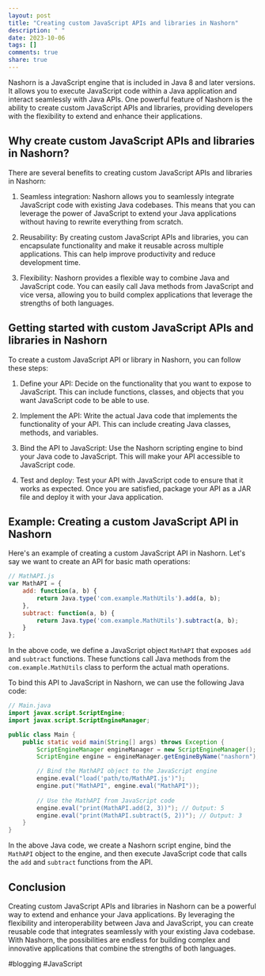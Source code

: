 ```yaml
---
layout: post
title: "Creating custom JavaScript APIs and libraries in Nashorn"
description: " "
date: 2023-10-06
tags: []
comments: true
share: true
---
```


Nashorn is a JavaScript engine that is included in Java 8 and later versions. It allows you to execute JavaScript code within a Java application and interact seamlessly with Java APIs. One powerful feature of Nashorn is the ability to create custom JavaScript APIs and libraries, providing developers with the flexibility to extend and enhance their applications.

## Why create custom JavaScript APIs and libraries in Nashorn?

There are several benefits to creating custom JavaScript APIs and libraries in Nashorn:

1. Seamless integration: Nashorn allows you to seamlessly integrate JavaScript code with existing Java codebases. This means that you can leverage the power of JavaScript to extend your Java applications without having to rewrite everything from scratch.

2. Reusability: By creating custom JavaScript APIs and libraries, you can encapsulate functionality and make it reusable across multiple applications. This can help improve productivity and reduce development time.

3. Flexibility: Nashorn provides a flexible way to combine Java and JavaScript code. You can easily call Java methods from JavaScript and vice versa, allowing you to build complex applications that leverage the strengths of both languages.

## Getting started with custom JavaScript APIs and libraries in Nashorn

To create a custom JavaScript API or library in Nashorn, you can follow these steps:

1. Define your API: Decide on the functionality that you want to expose to JavaScript. This can include functions, classes, and objects that you want JavaScript code to be able to use.

2. Implement the API: Write the actual Java code that implements the functionality of your API. This can include creating Java classes, methods, and variables.

3. Bind the API to JavaScript: Use the Nashorn scripting engine to bind your Java code to JavaScript. This will make your API accessible to JavaScript code.

4. Test and deploy: Test your API with JavaScript code to ensure that it works as expected. Once you are satisfied, package your API as a JAR file and deploy it with your Java application.

## Example: Creating a custom JavaScript API in Nashorn

Here's an example of creating a custom JavaScript API in Nashorn. Let's say we want to create an API for basic math operations:

```javascript
// MathAPI.js
var MathAPI = {
    add: function(a, b) {
        return Java.type('com.example.MathUtils').add(a, b);
    },
    subtract: function(a, b) {
        return Java.type('com.example.MathUtils').subtract(a, b);
    }
};
```

In the above code, we define a JavaScript object `MathAPI` that exposes `add` and `subtract` functions. These functions call Java methods from the `com.example.MathUtils` class to perform the actual math operations.

To bind this API to JavaScript in Nashorn, we can use the following Java code:

```java
// Main.java
import javax.script.ScriptEngine;
import javax.script.ScriptEngineManager;

public class Main {
    public static void main(String[] args) throws Exception {
        ScriptEngineManager engineManager = new ScriptEngineManager();
        ScriptEngine engine = engineManager.getEngineByName("nashorn");

        // Bind the MathAPI object to the JavaScript engine
        engine.eval("load('path/to/MathAPI.js')");
        engine.put("MathAPI", engine.eval("MathAPI"));
        
        // Use the MathAPI from JavaScript code
        engine.eval("print(MathAPI.add(2, 3))"); // Output: 5
        engine.eval("print(MathAPI.subtract(5, 2))"); // Output: 3
    }
}
```

In the above Java code, we create a Nashorn script engine, bind the `MathAPI` object to the engine, and then execute JavaScript code that calls the `add` and `subtract` functions from the API.

## Conclusion

Creating custom JavaScript APIs and libraries in Nashorn can be a powerful way to extend and enhance your Java applications. By leveraging the flexibility and interoperability between Java and JavaScript, you can create reusable code that integrates seamlessly with your existing Java codebase. With Nashorn, the possibilities are endless for building complex and innovative applications that combine the strengths of both languages.

#blogging #JavaScript